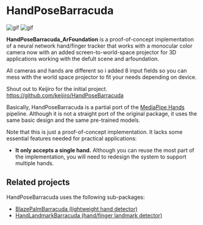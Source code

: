 HandPoseBarracuda
=================
![gif](https://i.imgur.com/3qeIutb.gif)
![gif](https://i.imgur.com/jvHmCMc.gif)


**HandPoseBarracuda_ArFoundation** is a proof-of-concept implementation of a neural network
hand/finger tracker that works with a monocular color camera now with an added screen-to-world-space projector for 3D
  applications working with the defult scene and arfoundation. 

All cameras and hands are different so i added 8 input fields so you can mess with the world space projector to fit your needs depending on device. 

Shout out to Keijiro for the initial project. 
https://github.com/keijiro/HandPoseBarracuda

Basically, HandPoseBarracuda is a partial port of the [MediaPipe Hands]
pipeline. Although it is not a straight port of the original package, it uses
the same basic design and the same pre-trained models.

[MediaPipe Hands]: https://google.github.io/mediapipe/solutions/hands.html

Note that this is just a proof-of-concept implementation. It lacks some
essential features needed for practical applications:

- **It only accepts a single hand.** Although you can reuse the most part of
  the implementation, you will need to redesign the system to support multiple
  hands.

Related projects
----------------

HandPoseBarracuda uses the following sub-packages:

- [BlazePalmBarracuda (lightweight hand detector)](https://github.com/keijiro/BlazePalmBarracuda)
- [HandLandmarkBarracuda (hand/finger landmark detector)](https://github.com/keijiro/HandLandmarkBarracuda)

